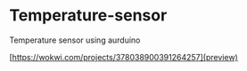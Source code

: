 # Temperature-sensor
Temperature sensor using aurduino

[https://wokwi.com/projects/378038900391264257](preview) 
